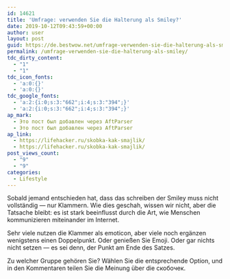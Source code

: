 ```yaml
---
id: 14621
title: 'Umfrage: verwenden Sie die Halterung als Smiley?'
date: 2019-10-12T09:43:59+00:00
author: user
layout: post
guid: https://de.bestwow.net/umfrage-verwenden-sie-die-halterung-als-smiley/
permalink: /umfrage-verwenden-sie-die-halterung-als-smiley/
tdc_dirty_content:
  - "1"
  - "1"
tdc_icon_fonts:
  - 'a:0:{}'
  - 'a:0:{}'
tdc_google_fonts:
  - 'a:2:{i:0;s:3:"662";i:4;s:3:"394";}'
  - 'a:2:{i:0;s:3:"662";i:4;s:3:"394";}'
ap_mark:
  - Это пост был добавлен через AftParser
  - Это пост был добавлен через AftParser
ap_link:
  - https://lifehacker.ru/skobka-kak-smajlik/
  - https://lifehacker.ru/skobka-kak-smajlik/
post_views_count:
  - "9"
  - "9"
categories:
  - Lifestyle
---
```

Sobald jemand entschieden hat, dass das schreiben der Smiley muss nicht vollständig — nur Klammern. Wie dies geschah, wissen wir nicht, aber die Tatsache bleibt: es ist stark beeinflusst durch die Art, wie Menschen kommunizieren miteinander im Internet.

Sehr viele nutzen die Klammer als emoticon, aber viele noch ergänzen wenigstens einen Doppelpunkt. Oder genießen Sie Emoji. Oder gar nichts nicht setzen — es sei denn, der Punkt am Ende des Satzes.

Zu welcher Gruppe gehören Sie? Wählen Sie die entsprechende Option, und in den Kommentaren teilen Sie die Meinung über die скобочек.